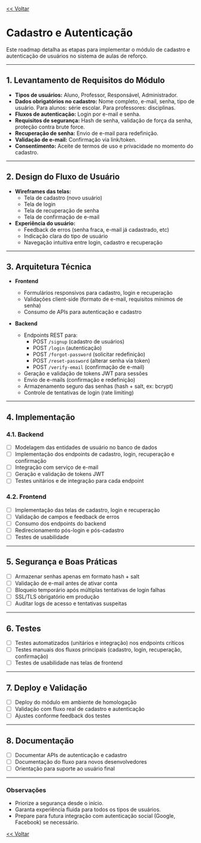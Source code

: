 [<< Voltar](https://github.com/git-GMHammes/conquista/blob/main/README.md)

# Cadastro e Autenticação

Este roadmap detalha as etapas para implementar o módulo de cadastro e autenticação de usuários no sistema de aulas de reforço.

---

## 1. Levantamento de Requisitos do Módulo

- **Tipos de usuários:** Aluno, Professor, Responsável, Administrador.
- **Dados obrigatórios no cadastro:** Nome completo, e-mail, senha, tipo de usuário. Para alunos: série escolar. Para professores: disciplinas.
- **Fluxos de autenticação:** Login por e-mail e senha.
- **Requisitos de segurança:** Hash de senha, validação de força da senha, proteção contra brute force.
- **Recuperação de senha:** Envio de e-mail para redefinição.
- **Validação de e-mail:** Confirmação via link/token.
- **Consentimento:** Aceite de termos de uso e privacidade no momento do cadastro.

---

## 2. Design do Fluxo de Usuário

- **Wireframes das telas:**
  - Tela de cadastro (novo usuário)
  - Tela de login
  - Tela de recuperação de senha
  - Tela de confirmação de e-mail
- **Experiência do usuário:**
  - Feedback de erros (senha fraca, e-mail já cadastrado, etc)
  - Indicação clara do tipo de usuário
  - Navegação intuitiva entre login, cadastro e recuperação

---

## 3. Arquitetura Técnica

- **Frontend**
  - Formulários responsivos para cadastro, login e recuperação
  - Validações client-side (formato de e-mail, requisitos mínimos de senha)
  - Consumo de APIs para autenticação e cadastro

- **Backend**
  - Endpoints REST para:
    - POST `/signup` (cadastro de usuários)
    - POST `/login` (autenticação)
    - POST `/forgot-password` (solicitar redefinição)
    - POST `/reset-password` (alterar senha via token)
    - POST `/verify-email` (confirmação de e-mail)
  - Geração e validação de tokens JWT para sessões
  - Envio de e-mails (confirmação e redefinição)
  - Armazenamento seguro das senhas (hash + salt, ex: bcrypt)
  - Controle de tentativas de login (rate limiting)

---

## 4. Implementação

### 4.1. Backend

- [ ] Modelagem das entidades de usuário no banco de dados
- [ ] Implementação dos endpoints de cadastro, login, recuperação e confirmação
- [ ] Integração com serviço de e-mail
- [ ] Geração e validação de tokens JWT
- [ ] Testes unitários e de integração para cada endpoint

### 4.2. Frontend

- [ ] Implementação das telas de cadastro, login e recuperação
- [ ] Validação de campos e feedback de erros
- [ ] Consumo dos endpoints do backend
- [ ] Redirecionamento pós-login e pós-cadastro
- [ ] Testes de usabilidade

---

## 5. Segurança e Boas Práticas

- [ ] Armazenar senhas apenas em formato hash + salt
- [ ] Validação de e-mail antes de ativar conta
- [ ] Bloqueio temporário após múltiplas tentativas de login falhas
- [ ] SSL/TLS obrigatório em produção
- [ ] Auditar logs de acesso e tentativas suspeitas

---

## 6. Testes

- [ ] Testes automatizados (unitários e integração) nos endpoints críticos
- [ ] Testes manuais dos fluxos principais (cadastro, login, recuperação, confirmação)
- [ ] Testes de usabilidade nas telas de frontend

---

## 7. Deploy e Validação

- [ ] Deploy do módulo em ambiente de homologação
- [ ] Validação com fluxo real de cadastro e autenticação
- [ ] Ajustes conforme feedback dos testes

---

## 8. Documentação

- [ ] Documentar APIs de autenticação e cadastro
- [ ] Documentação do fluxo para novos desenvolvedores
- [ ] Orientação para suporte ao usuário final

---

### Observações

- Priorize a segurança desde o início.
- Garanta experiência fluida para todos os tipos de usuários.
- Prepare para futura integração com autenticação social (Google, Facebook) se necessário.


[<< Voltar](https://github.com/git-GMHammes/conquista/blob/main/README.md)